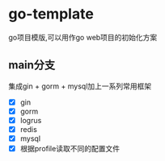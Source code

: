 # go-template
go项目模版,可以用作go web项目的初始化方案

## main分支
集成gin + gorm + mysql加上一系列常用框架
- [x] gin
- [x] gorm
- [x] logrus
- [x] redis
- [x] mysql
- [x] 根据profile读取不同的配置文件